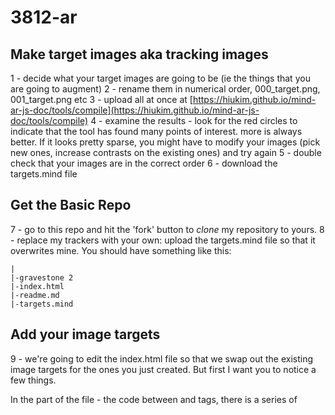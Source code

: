 # 3812-ar


## Make target images aka tracking images
1 - decide what your target images are going to be (ie the things that you are going to augment)
2 - rename them in numerical order, 000_target.png, 001_target.png etc
3 - upload all at once at [https://hiukim.github.io/mind-ar-js-doc/tools/compile](https://hiukim.github.io/mind-ar-js-doc/tools/compile)
4 - examine the results - look for the red circles to indicate that the tool has found many points of interest. more is always better. If it looks pretty sparse, you might have to modify your images (pick new ones, increase contrasts on the existing ones) and try again
5 - double check that your images are in the correct order 
6 - download the targets.mind file


## Get the Basic Repo
7 - go to this repo and hit the 'fork' button to _clone_ my repository to yours.
8 - replace my trackers with your own: upload the targets.mind file so that it overwrites mine. You should have something like this:

```
|
|-gravestone 2
|-index.html
|-readme.md
|-targets.mind
```

## Add your image targets

9 - we're going to edit the index.html file so that we swap out the existing image targets for the ones you just created. But first I want you to notice a few things.

In the <head> part of the file - the code between <head> and </head> tags, there is a series of <script> tags that are telling the browser to go to these locations, and get the javascript code that knows how to do AR. DO NOT MESS WITH ANYTHING HERE. For reference, they look like this:

```

  <head>
    <meta name="viewport" content="width=device-width, initial-scale=1" />
    <script src="https://cdn.jsdelivr.net/gh/hiukim/mind-ar-js@1.1.5/dist/mindar-image.prod.js"></script>
    <script src="https://aframe.io/releases/1.2.0/aframe.min.js"></script>
    <script src="https://cdn.jsdelivr.net/gh/donmccurdy/aframe-extras@v6.1.1/dist/aframe-extras.min.js"></script>
    <script src="https://cdn.jsdelivr.net/gh/hiukim/mind-ar-js@1.1.5/dist/mindar-image-aframe.prod.js"></script>
  </head>

```

The augmented reality consists of us telling the browser where to find the tracking images (the image targets) and what kind of content to associate with them.

10 - Look for this line within the <body> section of the index.html:

```
<a-scene mindar-image="imageTargetSrc: https://cdn.jsdelivr.net/gh/hiukim/mind-ar-js@1.1.5/examples/image-tracking/assets/band-example/band.mind;" color-space="sRGB" renderer="colorManagement: true, physicallyCorrectLights" vr-mode-ui="enabled: false" device-orientation-permission-ui="enabled: false">
```

The first bit `<a-scene` tells the browser, 'here are the parameters for doing AR'. The next element, `mindar-image` tells the browser where to find the tracking images. Right now, it is set to find a file called `band.mind` at a different website. But since we just uploaded our file to the same location as this index.html, we can strip out that https://cdn etc to just be our target.mind file. Do that now. **nb** keep the final ;", and do not alter any of the other elements in this line. It'll look like this:

```
<a-scene mindar-image="imageTargetSrc: targets.mind;" color-space="sRGB" renderer="colorManagement: true, physicallyCorrectLights" vr-mode-ui="enabled: false" device-orientation-permission-ui="enabled: false">
```

11 - Now commit your changes.

## make your web app live

12 - Go to the repo settings, and under the Pages option, make your repo live on the web.

## test it

13 - It'll take a couple of minutes, but once the repo is published on github.io, load the page on your phone or tablet. If everything is good, you'll be asked to allow the site to access your camera. Say yes. If you can see through the camera, and you get a scanning animation, look at your tracking image so that the image is in the middle of the frame. Your augmentation should appear! 

But if you get a blue screen with three loading dots, and your camera view doesn't appear, there's an error in your code you need to fix.

## How does the code attach the AR asset to the tracking image?

If you look at the code for the basic experience, you'll see that inside the <a-scene> </ascene> tags we've also defined some assets within the  <a-assets> tag, <a-asset-item> and <a-video>. For each one, we have assigned an id (so we can reference it later). The first is graveModel, and it references a .gltf file of mine that I downloaded from Sketchfab.com. I downloaded the zip file, and placed the whole unzipped folder inside this repo. The `src="` bit points to the .gltf file inside that folder - but for the .gltf file to work, you need everything else that's in that folder.

The next <a-asset-item> points to a location outide this repo with another gltf file. The final <a-video> points to a video that is IN this repo; you can't hotlink to youtube. 

```
      <a-assets>
        <a-asset-item id="graveModel" src="gravestone2/scene.gltf"></a-asset-item>
        <a-asset-item id="raccoonModel" src="https://cdn.jsdelivr.net/gh/hiukim/mind-ar-js@1.1.5/examples/image-tracking/assets/band-example/raccoon/scene.gltf"></a-asset-item>
        <a-video id="testMovie" src="me.mp4" width="16" height="9" position="0 0 -20"></a-video>
      </a-assets>

```

Having defined our assets, we now tell the webapp which tracking image to go to. Remember that the computer starts counting at 0 rather than 1, which is why I reminded you to name your files `000_image.png,` `001_image.png` etc.

```
      <a-entity mindar-image-target="targetIndex: 0">
        <a-gltf-model rotation="0 0 0 " position="0 -0.25 0" scale="0.05 0.05 0.05" src="#graveModel" animation-mixer>
      </a-entity>
      <a-entity mindar-image-target="targetIndex: 1">
        <a-gltf-model rotation="0 90 0 " position="0 -0.25 0" scale="0.05 0.05 0.05" src="#bearModel" animation-mixer>
      </a-entity>
      <a-entity mindar-image-target="targetIndex: 2"> 
        <a-video alpha-video width="1" height="1.32" rotation="0 0 0" position="0 0 0.3" src="#testMovie" material="transparent: true" play="true"></a-video>
      </a-entity>  
  ```

Here, we use `<a-entity mindar-image-target="targetIndex: 0">`  to say, hey, here's how we want you to display the graveModel on the screen or hey, we want you to attach the video to the third target (targetIndex: 2) and lay it out like this.

Do you see how you could add other assets to your webapp, and how to tie them to the different target images?
